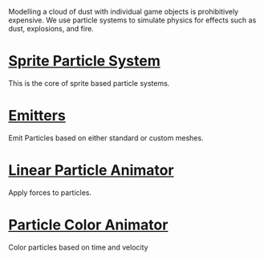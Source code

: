 Modelling a cloud of dust with individual game objects is prohibitively expensive. We use particle systems to simulate physics for effects such as dust, explosions, and fire.

 # [Sprite Particle System](https://github.com/ZilchEngine/ZilchDocs/blob/master/zilch_editor_documentation/zilchmanual/graphics/particles/sprite_particle_system.markdown)
This is the core of sprite based particle systems.

 # [Emitters](https://github.com/ZilchEngine/ZilchDocs/blob/master/zilch_editor_documentation/zilchmanual/graphics/particles/emitters.markdown)
Emit Particles based on either standard or custom meshes.

 # [Linear Particle Animator](https://github.com/ZilchEngine/ZilchDocs/blob/master/zilch_editor_documentation/zilchmanual/graphics/particles/linear_particle_animator.markdown)
Apply forces to particles.

 # [Particle Color Animator](https://github.com/ZilchEngine/ZilchDocs/blob/master/zilch_editor_documentation/zilchmanual/graphics/particles/particle_color_animator.markdown)
Color particles based on time and velocity 

 